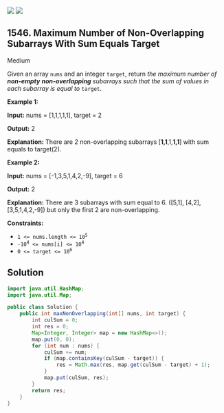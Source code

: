 [![](https://img.shields.io/github/stars/javadev/LeetCode-in-Java?label=Stars&style=flat-square)](https://github.com/javadev/LeetCode-in-Java)
[![](https://img.shields.io/github/forks/javadev/LeetCode-in-Java?label=Fork%20me%20on%20GitHub%20&style=flat-square)](https://github.com/javadev/LeetCode-in-Java/fork)

## 1546\. Maximum Number of Non-Overlapping Subarrays With Sum Equals Target

Medium

Given an array `nums` and an integer `target`, return _the maximum number of **non-empty** **non-overlapping** subarrays such that the sum of values in each subarray is equal to_ `target`.

**Example 1:**

**Input:** nums = [1,1,1,1,1], target = 2

**Output:** 2

**Explanation:** There are 2 non-overlapping subarrays [**1,1**,1,**1,1**] with sum equals to target(2).

**Example 2:**

**Input:** nums = [-1,3,5,1,4,2,-9], target = 6

**Output:** 2

**Explanation:** There are 3 subarrays with sum equal to 6. ([5,1], [4,2], [3,5,1,4,2,-9]) but only the first 2 are non-overlapping.

**Constraints:**

*   <code>1 <= nums.length <= 10<sup>5</sup></code>
*   <code>-10<sup>4</sup> <= nums[i] <= 10<sup>4</sup></code>
*   <code>0 <= target <= 10<sup>6</sup></code>

## Solution

```java
import java.util.HashMap;
import java.util.Map;

public class Solution {
    public int maxNonOverlapping(int[] nums, int target) {
        int culSum = 0;
        int res = 0;
        Map<Integer, Integer> map = new HashMap<>();
        map.put(0, 0);
        for (int num : nums) {
            culSum += num;
            if (map.containsKey(culSum - target)) {
                res = Math.max(res, map.get(culSum - target) + 1);
            }
            map.put(culSum, res);
        }
        return res;
    }
}
```
